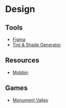 # Design

## Tools

- [Figma](https://www.figma.com)
- [Tint & Shade Generator](https://maketintsandshades.com/)

## Resources

- [Mobbin](https://mobbin.com)

## Games

- [Monument Valley](https://www.monumentvalleygame.com/mvpc)
